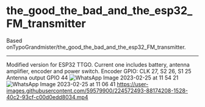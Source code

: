 # the_good_the_bad_and_the_esp32_FM_transmitter
Based onTypoGrandmister/the_good_the_bad_and_the_esp32_FM_transmitter.

---------------

Modified version for ESP32 TTGO. Current one includes battery, antenna amplifier, encoder and power switch. 
Encoder GPIO: CLK 27, S2 26, S1 25 
Antenna output GPIO 44
![WhatsApp Image 2023-02-25 at 11 54 21](https://user-images.githubusercontent.com/59579900/221355733-3156944d-ab84-4cbd-ae7e-fb9cb9db80a7.jpeg)
![WhatsApp Image 2023-02-25 at 11 06 41](https://user-images.githubusercontent.com/59579900/221355739-3fca9427-713b-43f9-98bd-c59dc17cb75d.jpeg)
https://user-images.githubusercontent.com/59579900/224572493-88174208-1528-40c2-93cf-c00d0edd8034.mp4




